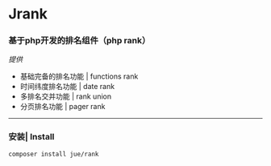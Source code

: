 # Jrank

### 基于php开发的排名组件（php rank）

*提供*

- 基础完备的排名功能 | functions rank
- 时间纬度排名功能 | date rank
- 多排名交并功能 | rank union
- 分页排名功能 | pager rank

------



### 安装| Install

```shell
composer install jue/rank
```

### 